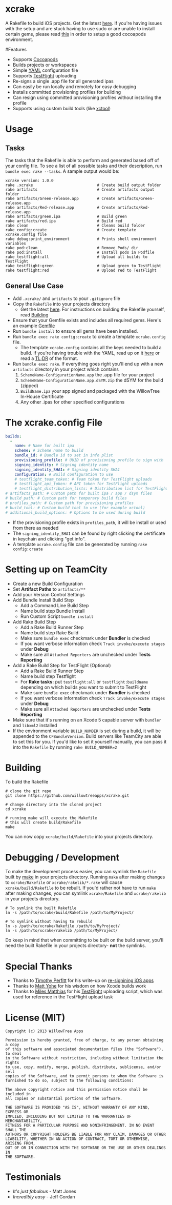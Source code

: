 xcrake
=======

A Rakefile to build iOS projects. Get the latest [here](https://github.com/willowtreeapps/xcrake/releases/). If you're having issues with the setup and are stuck having to use sudo or are unable to install certain gems, please read [this](https://gist.github.com/andrewroycarter/6815905) in order to setup a good cocoapods environment.

#Features

* Supports [Cocoapods](http://cocoapods.org)
* Builds projects or workspaces
* Simple [YAML](http://yaml.org) configuration file
* Supports [TestFlight](http://testflightapp.com) uploading
* Re-signs a single .app file for all generated ipas
* Can easily be run locally and remotely for easy debugging
* Installs committed provisioning profiles for building
* Can resign using committed provisioning profiles without installing the profile
* Supports using custom build tools (like [xctool](https://github.com/facebook/xctool))

# Usage

## Tasks

The tasks that the Rakefile is able to perform and generated based off of your config file. To see a list of all possible tasks and their description, run `bundle exec rake --tasks`. A sample output would be:
```shell
xcrake version: 1.0.0
rake .xcrake                            # Create build output folder
rake artifacts                          # Create artifacts output folder
rake artifacts/Green-release.app        # Create artifacts/Green-release.app
rake artifacts/Red-release.app          # Create artifacts/Red-release.app
rake artifacts/green.ipa                # Build green
rake artifacts/red.ipa                  # Build red
rake clean                              # Cleans build folder
rake config:create                      # Create template xcrake.config file
rake debug:print_environment            # Prints shell environment variables
rake pod:clean                          # Remove Pods/ dir
rake pod:install                        # Install pods in Podfile
rake testflight:all                     # Upload all builds to TestFlight
rake testflight:green                   # Upload green to TestFlight
rake testflight:red                     # Upload red to TestFlight
```

## General Use Case

* Add `.xcrake/` and `artifacts` to your `.gitignore` file
* Copy the `Rakefile` into your projects directory
	* Get the latest [here](https://github.com/willowtreeapps/xcrake/releases/). For instructions on building the Rakefile yourself, read [Building](#building)
* Ensure that your Gemfile exists and includes all required gems. Here's an example [Gemfile](Gemfile)
* Run `bundle install` to ensure all gems have been installed.
* Run `bundle exec rake config:create` to create a template `xcrake.config` file.
	* The template `xcrake.config` contains all the keys needed to build a build. If you're having trouble with the YAML, read up on it [here](http://www.yaml.org/spec/1.2/spec.html) or read a [TL;DR](http://www.yaml.org/start.html) of the format.
* Run `bundle exec rake`. If everything goes right you'll end up with a new `artifacts` directory in your project which contains
	1. `SchemeName-ConfigurationName.app` the .app file for your project
	2. `SchemeName-ConfigurationName.app.dSYM.zip` the dSYM for the build (zipped)
	3. `BuildName.ipa` your app signed and packaged with the WillowTree In-House Certificate
	4. Any other .ipas for other specified configurations

# The xcrake.config File

```YAML
builds:
  -
    name: # Name for built ipa
    scheme: # Scheme name to build
    bundle_id: # Bundle id to set in info plist
    provisioning_profile: # UUID of provisioning profile to sign with
    signing_identity: # Signing identity name
    signing_identity_SHA1: # Signing identity SHA1
    configuration: # Build configuration to use
    # testflight_team_token: # Team token for TestFlight uploads
    # testflight_api_token: # API token for TestFlight uploads
    # testflight_distribution_lists: # Distribution list for TestFlight uploads
# artifacts_path: # Custom path for built ipa / app / dsym files
# build_path: # Custom path for temporary build files
# profiles_path: # Custom path for provisioning profiles
# build_tool: # Custom build tool to use (for example xctool)
# additional_build_options: # Options to be used during build
```

* If the provisioning profile exists in `profiles_path`, it will be install or used from there as needed
* The `signing_identity_SHA1` can be found by right clicking the certificate in keychain and clicking "get info". 
* A template `xcrake.config` file can be generated by running `rake config:create`

# Setting up on TeamCity

* Create a new Build Configuration
* Set __Artifact Paths__ to `artifacts/**`
* Add your Version Control Settings
* Add Bundle Install Build Step
	* Add a Command Line Build Step
	* Name build step Bundle Install
	* Run Custom Script `bundle install`
* Add Rake Build Step
	* Add a Rake Build Runner Step
	* Name build step Rake Build
	* Make sure `bundle exec` checkmark under __Bundler__ is checked
	* If you want verbose information check `Track invoke/execute stages` under __Debug__
	* Make sure all `Attached Reporters` are unchecked under __Tests Reporting__
* Add a Rake Build Step for TestFlight (Optional)
	* Add a Rake Build Runner Step
	* Name build step Testflight
	* For __Rake tasks:__ put `testflight:all` or `testflight:buildname` depending on which builds you want to submit to TestFlight
	* Make sure `bundle exec` checkmark under __Bundler__ is checked
	* If you want verbose information check `Track invoke/execute stages` under __Debug__
	* Make sure all `Attached Reporters` are unchecked under __Tests Reporting__
* Make sure that it's running on an Xcode 5 capable server with `bundler` and `libxml2` installed
* If the environment variable `BUILD_NUMBER` is set during a build, it will be appended to the `CFBundleVersion`. Build servers like TeamCity are able to set this for you. If you'd like to set it yourself manually, you can pass it into the `Rakefile` by running `rake BUILD_NUMBER=2`

# Building

To build the Rakefile
```shell
# clone the git repo
git clone https://github.com/willowtreeapps/xcrake.git

# change directory into the cloned project
cd xcrake

# running make will execute the Makefile
# this will create build/Rakefile
make
```

You can now copy `xcrake/build/Rakefile` into your projects directory. 

# Debugging / Development

To make the development process easier, you can symlink the `Rakefile` built by [make](http://www.gnu.org/software/make/) in your projects directory. Running `make` after making changes to `xcrake/Rakefile` or `xcrake/rakelib/*.rake` will cause `xcrake/build/Rakefile` to be rebuilt. If you'd rather not have to run `make` after making changes, you can symlink `xcrake/Rakefile` and `xcrake/rakelib` in your projects directory.

```shell
# To symlink the built Rakefile
ln -s /path/to/xcrake/build/Rakefile /path/to/MyProject/

# To symlink without having to rebuild
ln -s /path/to/xcrake/Rakefile /path/to/MyProject/
ln -s /path/to/xcrake/rakelib /path/to/MyProject/

```

Do keep in mind that when committing to be built on the build server, you'll need the built Rakefile in your projects directory- __not__ the symlinks.

# Special Thanks

* Thanks to [Timothy Perfitt](https://twitter.com/tperfitt) for his write-up on [re-signining iOS apps](http://www.afp548.com/2012/06/05/re-signining-ios-apps/)
* Thanks to [Matt Yohe](https://twitter.com/mattyohe) for his wisdom on how Xcode builds work
* Thanks to [Miles Matthias](https://twitter.com/nowmiles) for his [TestFlight](https://github.com/milesmatthias/testflight_upload/blob/master/lib/testflight_upload.rb) uploading script, which was used for reference in the TestFlight upload task


# License (MIT)
```
Copyright (c) 2013 WillowTree Apps

Permission is hereby granted, free of charge, to any person obtaining a copy
of this software and associated documentation files (the "Software"), to deal
in the Software without restriction, including without limitation the rights
to use, copy, modify, merge, publish, distribute, sublicense, and/or sell
copies of the Software, and to permit persons to whom the Software is
furnished to do so, subject to the following conditions:

The above copyright notice and this permission notice shall be included in
all copies or substantial portions of the Software.

THE SOFTWARE IS PROVIDED "AS IS", WITHOUT WARRANTY OF ANY KIND, EXPRESS OR
IMPLIED, INCLUDING BUT NOT LIMITED TO THE WARRANTIES OF MERCHANTABILITY,
FITNESS FOR A PARTICULAR PURPOSE AND NONINFRINGEMENT. IN NO EVENT SHALL THE
AUTHORS OR COPYRIGHT HOLDERS BE LIABLE FOR ANY CLAIM, DAMAGES OR OTHER
LIABILITY, WHETHER IN AN ACTION OF CONTRACT, TORT OR OTHERWISE, ARISING FROM,
OUT OF OR IN CONNECTION WITH THE SOFTWARE OR THE USE OR OTHER DEALINGS IN
THE SOFTWARE.
```

# Testimonials

* _It's just fabulous_ - Matt Jones
* _Incredibly easy_ - Jeff Gordan
